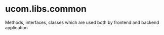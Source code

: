 # ucom.libs.common
Methods, interfaces, classes which are used both by frontend and backend application
